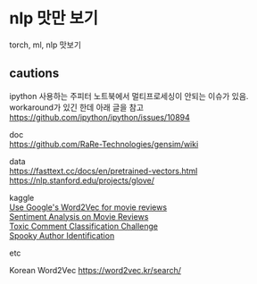 # nlp 맛만 보기

torch, ml, nlp 맛보기

## cautions

ipython 사용하는 주피터 노트북에서 멀티프로세싱이 안되는 이슈가 있음. workaround가 있긴 한데 아래 글을 참고  
https://github.com/ipython/ipython/issues/10894

doc  
https://github.com/RaRe-Technologies/gensim/wiki

data  
https://fasttext.cc/docs/en/pretrained-vectors.html  
https://nlp.stanford.edu/projects/glove/

kaggle  
[Use Google's Word2Vec for movie reviews](https://www.kaggle.com/c/word2vec-nlp-tutorial)  
[Sentiment Analysis on Movie Reviews](https://www.kaggle.com/c/sentiment-analysis-on-movie-reviews)  
[Toxic Comment Classification Challenge](https://www.kaggle.com/c/jigsaw-toxic-comment-classification-challenge)  
[Spooky Author Identification](https://www.kaggle.com/c/spooky-author-identification)

etc

Korean Word2Vec https://word2vec.kr/search/
